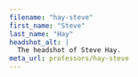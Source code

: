 ```yaml
---
filename: "hay-steve"
first_name: "Steve"
last_name: "Hay"
headshot_alt: |
  The headshot of Steve Hay.
meta_url: professors/hay-steve
---
```

